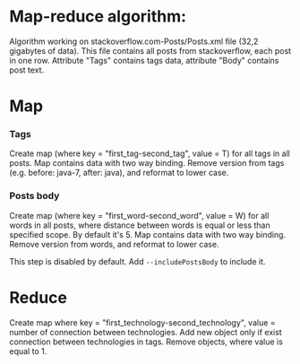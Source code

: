 Map-reduce algorithm:
========================

Algorithm working on stackoverflow.com-Posts/Posts.xml file (32,2 gigabytes of data). This file contains all posts from stackoverflow, each post in one row.
Attribute "Tags" contains tags data, attribute "Body" contains post text.

# Map
### Tags
Create map (where key = "first_tag-second_tag", value = T) for all tags in all posts. Map contains data with two way binding.
Remove version from tags (e.g. before: java-7, after: java), and reformat to lower case.

### Posts body
Create map (where key = "first_word-second_word", value = W) for all words in all posts,
where distance between words is equal or less than specified scope. By default it's 5.
Map contains data with two way binding.
Remove version from words, and reformat to lower case.

This step is disabled by default. Add `--includePostsBody` to include it. 
	
# Reduce
Create map where key = "first_technology-second_technology", value = number of connection between technologies. Add new object only if exist connection between technologies in tags.
Remove objects, where value is equal to 1.